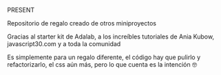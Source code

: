 PRESENT

Repositorio de regalo creado de otros miniproyectos

Gracias al starter kit de Adalab, a los increíbles tutoriales de Ania Kubow, javascript30.com y a toda la comunidad

Es simplemente para un regalo diferente, el código hay que pulirlo y refactorizarlo, el css aún más, pero lo que cuenta es la intención 🤓
